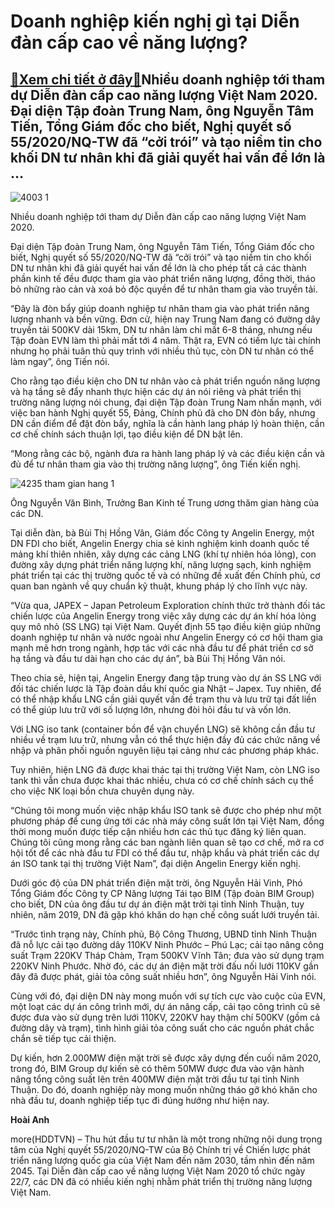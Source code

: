 Doanh nghiệp kiến nghị gì tại Diễn đàn cấp cao về năng lượng?
=============================================================

[:gift:Xem chi tiết ở đây:gift:](https://hddtvn.com/doanh-nghiep-kien-nghi-gi-tai-dien-dan-cap-cao-ve-nang-luong/)Nhiều doanh nghiệp tới tham dự Diễn đàn cấp cao năng lượng Việt Nam 2020. Đại diện Tập đoàn Trung Nam, ông Nguyễn Tâm Tiến, Tổng Giám đốc cho biết, Nghị quyết số 55/2020/NQ-TW đã “cởi trói” và tạo niềm tin cho khối DN tư nhân khi đã giải quyết hai vấn đề lớn là …
-----------------------------------------------------------------------------------------------------------------------------------------------------------------------------------------------------------------------------------------------------------------------





![4003 1](https://haiquanonline.com.vn/stores/news_dataimages/hienntt/072020/22/18/in_article/4003_1.jpg?rt=20200722202136 "undefined")


Nhiều doanh nghiệp tới tham dự Diễn đàn cấp cao năng lượng Việt Nam 2020. 



Đại diện Tập đoàn Trung Nam, ông Nguyễn Tâm Tiến, Tổng Giám đốc cho biết, Nghị quyết số 55/2020/NQ-TW đã “cởi trói” và tạo niềm tin cho khối DN tư nhân khi đã giải quyết hai vấn đề lớn là cho phép tất cả các thành phần kinh tế đều được tham gia vào phát triển năng lượng, đồng thời, tháo bỏ những rào cản và xoá bỏ độc quyền để tư nhân tham gia vào truyền tải.


“Đây là đòn bẩy giúp doanh nghiệp tư nhân tham gia vào phát triển năng lượng nhanh và bền vững. Đơn cử, hiện nay Trung Nam đang có đường dây truyền tải 500KV dài 15km, DN tư nhân làm chỉ mất 6-8 tháng, nhưng nếu Tập đoàn EVN làm thì phải mất tới 4 năm. Thật ra, EVN có tiềm lực tài chính nhưng họ phải tuân thủ quy trình với nhiều thủ tục, còn DN tư nhân có thể làm ngay”, ông Tiến nói.


Cho rằng tạo điều kiện cho DN tư nhân vào cả phát triển nguồn năng lượng và hạ tầng sẽ đẩy nhanh thực hiện các dự án nói riêng và phát triển thị trường năng lượng nói chung, đại diện Tập đoàn Trung Nam nhấn mạnh, với việc ban hành Nghị quyết 55, Đảng, Chính phủ đã cho DN đòn bẩy, nhưng DN cần điểm để đặt đòn bẩy, nghĩa là cần hành lang pháp lý hoàn thiện, cần cơ chế chính sách thuận lợi, tạo điều kiện để DN bật lên.


“Mong rằng các bộ, ngành đưa ra hành lang pháp lý và các điều kiện cần và đủ để tư nhân tham gia vào thị trường năng lượng”, ông Tiến kiến nghị.





![4235 tham gian hang 1](https://haiquanonline.com.vn/stores/news_dataimages/hienntt/072020/22/18/in_article/4235_tham_gian_hang_1.jpg?rt=20200722202136 "undefined")


Ông Nguyễn Văn Bình, Trưởng Ban Kinh tế Trung ương thăm gian hàng của các DN. 



Tại diễn đàn, bà Bùi Thị Hồng Vân, Giám đốc Công ty Angelin Energy, một DN FDI cho biết, Angelin Energy chia sẻ kinh nghiệm kinh doanh quốc tế mảng khí thiên nhiên, xây dựng các cảng LNG (khí tự nhiên hóa lỏng), con đường xây dựng phát triển năng lượng khí, năng lượng sạch, kinh nghiệm phát triển tại các thị trường quốc tế và có những đề xuất đến Chính phủ, cơ quan ban ngành về quy chuẩn kỹ thuật, khung pháp lý cho lĩnh vực này.


“Vừa qua, JAPEX – Japan Petroleum Exploration chính thức trở thành đối tác chiến lược của Angelin Energy trong việc xây dựng các dự án khí hóa lỏng quy mô nhỏ (SS LNG) tại Việt Nam. Quyết định 55 tạo điều kiện giúp những doanh nghiệp tư nhân và nước ngoài như Angelin Energy có cơ hội tham gia mạnh mẽ hơn trong ngành, hợp tác với các nhà đầu tư để phát triển cơ sở hạ tầng và đầu tư dài hạn cho các dự án”, bà Bùi Thị Hồng Vân nói.


Theo chia sẻ, hiện tại, Angelin Energy đang tập trung vào dự án SS LNG với đối tác chiến lược là Tập đoàn dầu khí quốc gia Nhật – Japex. Tuy nhiên, để có thể nhập khẩu LNG cần giải quyết vấn đề trạm thu và lưu trữ tại đất liền có thể giúp lưu trữ với số lượng lớn, nhưng đòi hỏi đầu tư và vốn lớn.


Với LNG iso tank (container bồn để vận chuyển LNG) sẽ không cần đầu tư nhiều về trạm lưu trữ, nhưng vẫn có thể thực hiện đầy đủ các chức năng về nhập và phân phối nguồn nguyên liệu tại cảng như các phương pháp khác.


Tuy nhiên, hiện LNG đã được khai thác tại thị trường Việt Nam, còn LNG iso tank thì vẫn chưa được khai thác nhiều, chưa có cơ chế chính sách cụ thể cho việc NK loại bồn chưa chuyên dụng này.


“Chúng tôi mong muốn việc nhập khẩu ISO tank sẽ được cho phép như một phương pháp để cung ứng tới các nhà máy công suất lớn tại Việt Nam, đồng thời mong muốn được tiếp cận nhiều hơn các thủ tục đăng ký liên quan. Chúng tôi cũng mong rằng các ban ngành liên quan sẽ tạo cơ chế, mở ra cơ hội tốt để các nhà đầu tư FDI có thể đầu tư, nhập khẩu và phát triển các dự án ISO tank tại thị trường Việt Nam”, đại diện Angelin Energy kiến nghị.


Dưới góc độ của DN phát triển điện mặt trời, ông Nguyễn Hải Vinh, Phó Tổng Giám đốc Công ty CP Năng lượng Tái tạo BIM (Tập đoàn BIM Group) cho biết, DN của ông đầu tư dự án điện mặt trời tại tỉnh Ninh Thuận, tuy nhiên, năm 2019, DN đã gặp khó khăn do hạn chế công suất lưới truyền tải.


“Trước tình trạng này, Chính phủ, Bộ Công Thương, UBND tỉnh Ninh Thuận đã nỗ lực cải tạo đường dây 110KV Ninh Phước – Phú Lạc; cải tạo nâng công suất Trạm 220KV Tháp Chàm, Trạm 500KV Vĩnh Tân; đưa vào sử dụng trạm 220KV Ninh Phước. Nhờ đó, các dự án điện mặt trời đấu nối lưới 110KV gần đây đã được phát, giải tỏa công suất nhiều hơn”, ông Nguyễn Hải Vinh nói.


Cùng với đó, đại diện DN này mong muốn với sự tích cực vào cuộc của EVN, một loạt các dự án công trình mới, dự án nâng cấp, cải tạo công trình cũ sẽ được đưa vào sử dụng trên lưới 110KV, 220KV hay thậm chí 500KV (gồm cả đường dây và trạm), tình hình giải tỏa công suất cho các nguồn phát chắc chắn sẽ tiếp tục cải thiện.


Dự kiến, hơn 2.000MW điện mặt trời sẽ được xây dựng đến cuối năm 2020, trong đó, BIM Group dự kiến sẽ có thêm 50MW được đưa vào vận hành nâng tổng công suất lên trên 400MW điện mặt trời đầu tư tại tỉnh Ninh Thuận. Do đó, doanh nghiệp này mong muốn những tháo gỡ khó khăn cho nhà đầu tư, doanh nghiệp tiếp tục đi đúng hướng như hiện nay.




**Hoài Anh**



more(HDDTVN) – Thu hút đầu tư tư nhân là một trong những nội dung trọng tâm của Nghị quyết 55/2020/NQ-TW của Bộ Chính trị về Chiến lược phát triển năng lượng quốc gia của Việt Nam đến năm 2030, tầm nhìn đến năm 2045. Tại Diễn đàn cấp cao về năng lượng Việt Nam 2020 tổ chức ngày 22/7, các DN đã có nhiều kiến nghị nhằm phát triển thị trường năng lượng Việt Nam.

